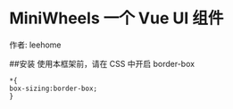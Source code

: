 # MiniWheels 一个 Vue UI 组件

作者: leehome

##安装
使用本框架前，请在 CSS 中开启 border-box

```
*{
box-sizing:border-box;
}
```